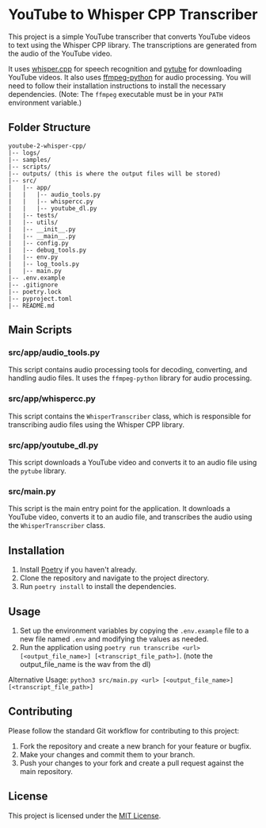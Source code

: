 # YouTube to Whisper CPP Transcriber

This project is a simple YouTube transcriber that converts YouTube videos to text using the Whisper CPP library. The transcriptions are generated from the audio of the YouTube video.

It uses [whisper.cpp](https://github.com/ggerganov/whisper.cpp) for speech recognition and [pytube](https://pytube.io/en/latest/) for downloading YouTube videos. It also uses [ffmpeg-python](https://github.com/kkroening/ffmpeg-python) for audio processing.  You will need to follow their installation instructions to install the necessary dependencies.  (Note: The `ffmpeg` executable must be in your `PATH` environment variable.)

## Folder Structure

```
youtube-2-whisper-cpp/
|-- logs/
|-- samples/
|-- scripts/
|-- outputs/ (this is where the output files will be stored)
|-- src/
|   |-- app/
|   |   |-- audio_tools.py
|   |   |-- whispercc.py
|   |   |-- youtube_dl.py
|   |-- tests/
|   |-- utils/
|   |-- __init__.py
|   |-- __main__.py
|   |-- config.py
|   |-- debug_tools.py
|   |-- env.py
|   |-- log_tools.py
|   |-- main.py
|-- .env.example
|-- .gitignore
|-- poetry.lock
|-- pyproject.toml
|-- README.md
```

## Main Scripts

### src/app/audio_tools.py

This script contains audio processing tools for decoding, converting, and handling audio files. It uses the `ffmpeg-python` library for audio processing.

### src/app/whispercc.py

This script contains the `WhisperTranscriber` class, which is responsible for transcribing audio files using the Whisper CPP library.

### src/app/youtube_dl.py

This script downloads a YouTube video and converts it to an audio file using the `pytube` library.

### src/main.py

This script is the main entry point for the application. It downloads a YouTube video, converts it to an audio file, and transcribes the audio using the `WhisperTranscriber` class.

## Installation

1. Install [Poetry](https://python-poetry.org/docs/#installation) if you haven't already.
2. Clone the repository and navigate to the project directory.
3. Run `poetry install` to install the dependencies.

## Usage

1. Set up the environment variables by copying the `.env.example` file to a new file named `.env` and modifying the values as needed.
2. Run the application using `poetry run transcribe <url> [<output_file_name>] [<transcript_file_path>]`. (note the output_file_name is the wav from the dl)

Alternative Usage: `python3 src/main.py <url> [<output_file_name>] [<transcript_file_path>]`

## Contributing

Please follow the standard Git workflow for contributing to this project:

1. Fork the repository and create a new branch for your feature or bugfix.
2. Make your changes and commit them to your branch.
3. Push your changes to your fork and create a pull request against the main repository.

## License

This project is licensed under the [MIT License](https://opensource.org/licenses/MIT).